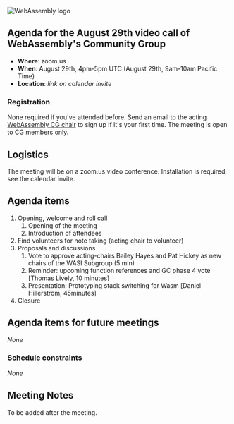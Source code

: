 ![WebAssembly logo](/images/WebAssembly.png)

## Agenda for the August 29th video call of WebAssembly's Community Group

- **Where**: zoom.us
- **When**: August 29th, 4pm-5pm UTC (August 29th, 9am-10am Pacific Time)
- **Location**: *link on calendar invite*

### Registration

None required if you've attended before. Send an email to the acting [WebAssembly CG chair](mailto:webassembly-cg-chair@chromium.org)
to sign up if it's your first time. The meeting is open to CG members only.

## Logistics

The meeting will be on a zoom.us video conference.
Installation is required, see the calendar invite.

## Agenda items

1. Opening, welcome and roll call
    1. Opening of the meeting
    1. Introduction of attendees
1. Find volunteers for note taking (acting chair to volunteer)
1. Proposals and discussions
   1. Vote to approve acting-chairs Bailey Hayes and Pat Hickey as new chairs of the WASI Subgroup (5 min)
   1. Reminder: upcoming function references and GC phase 4 vote [Thomas Lively, 10 minutes]
   1. Presentation: Prototyping stack switching for Wasm [Daniel Hillerström, 45minutes]
1. Closure

## Agenda items for future meetings

*None*

### Schedule constraints

*None*

## Meeting Notes

To be added after the meeting.
